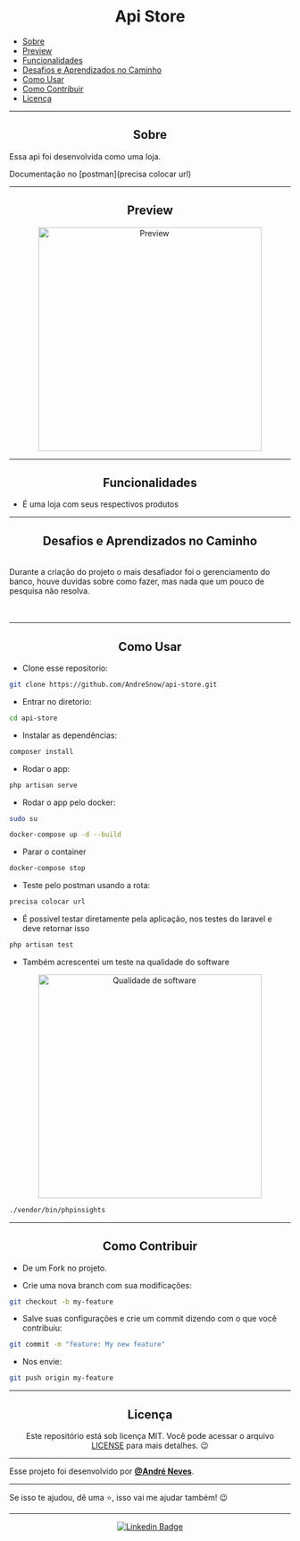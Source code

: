 <h1 align="center">Api Store</h1>

   <p>
   
   - [Sobre](#sobre)
   - [Preview](#preview)
   - [Funcionalidades](#Funcionalidades)
   - [Desafios e Aprendizados no Caminho](#desafios-e-aprendizados-no-caminho)
   - [Como Usar](#como-usar)
   - [Como Contribuir](#como-contribuir)
   - [Licença](#licença)

   </p>

---

<h2 align="center">Sobre</h2>

Essa api foi desenvolvida como uma loja.

Documentação no [postman](precisa colocar url)

<a href=""></a>

</p>

---

<h2 align="center">Preview</h2>

   <p align="center">
    <img src="precisa colocar url" width="400" alt="Preview">
   </p>

---

<h2 align="center">Funcionalidades</h2>
   
- É uma loja com seus respectivos produtos

---

<h2 align="center">Desafios e Aprendizados no Caminho</h2>

   <p>
    <br>
    <a>Durante a criação do projeto o mais desafiador foi o gerenciamento do banco, houve duvidas sobre como fazer, mas nada que um pouco de pesquisa não resolva.</a><br>
    <br>
    <br>
   </p>

---

<h2 align="center">Como Usar</h2>

-   Clone esse repositorio:

```sh
git clone https://github.com/AndreSnow/api-store.git
```

-   Entrar no diretorio:

```sh
cd api-store
```

-   Instalar as dependências:

```sh
composer install
```

-   Rodar o app:

```sh
php artisan serve
```

-   Rodar o app pelo docker:

```sh
sudo su
```

```sh
docker-compose up -d --build
```

-   Parar o container

```sh
docker-compose stop
```

-   Teste pelo postman usando a rota:

```sh
precisa colocar url
```

-   É possivel testar diretamente pela aplicação, nos testes do laravel e deve retornar isso

```sh
php artisan test
```

-   Também acrescentei um teste na qualidade do software
 <p align="center">
<img src="precisa colocar url"  width="400" alt="Qualidade de software">
</p>

```sh
./vendor/bin/phpinsights
```

---

<h2 align="center">Como Contribuir</h2>

-   De um Fork no projeto.

-   Crie uma nova branch com sua modificações:

```sh
git checkout -b my-feature
```

-   Salve suas configurações e crie um commit dizendo com o que você contribuiu:

```sh
git commit -m "feature: My new feature"
```

-   Nos envie:

```sh
git push origin my-feature
```

---

<h2 align="center">Licença</h2>

<p align="center">
   Este repositório está sob licença MIT. Você pode acessar o arquivo <a href="https://github.com/AndreSnow/GDT/blob/develop/LICENSE">LICENSE</a> para mais detalhes. 😉
</p>

---

Esse projeto foi desenvolvido por **[@André Neves](https://www.linkedin.com/in/andré-n-922181a6/)**.

---

Se isso te ajudou, dê uma ⭐, isso vai me ajudar também!
😉

---

   <div align="center">

[![Linkedin Badge](https://img.shields.io/badge/-Andre%20Neves-292929?style=flat-square&logo=Linkedin&logoColor=white&link=https://www.linkedin.com/in/andr%C3%A9-n-922181a6/)](https://www.linkedin.com/in/andré-n-922181a6/)

   </div>
